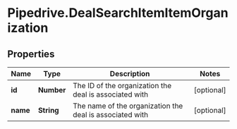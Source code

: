 # Pipedrive.DealSearchItemItemOrganization

## Properties

Name | Type | Description | Notes
------------ | ------------- | ------------- | -------------
**id** | **Number** | The ID of the organization the deal is associated with | [optional] 
**name** | **String** | The name of the organization the deal is associated with | [optional] 


